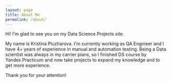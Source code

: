 ```yaml
---
layout: page
title: About Me
permalink: /about/
---
```


Hi! I'm glad to see you on my Data Science Projects site. 

My name is Kristina Pluzharova. I'm currently working as QA Engineer and I have 4+ years of experience in manual and automation testing.
Being a Data scientist was always in my carrier plans, so I finished DS course by Yandex.Practicum and now take projects to expand my knowledge and to get more experience.

Thank you for your attention! 


